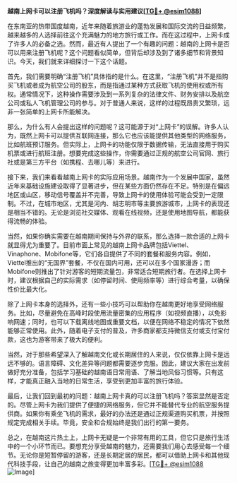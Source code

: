 **越南上网卡可以注册飞机吗？深度解读与实用建议[[TG💪+ @esim1088](https://t.me/s/esim1088)]**

在东南亚的热带国度越南，近年来随着旅游业的蓬勃发展和国际交流的日益频繁，越来越多的人选择前往这个充满魅力的地方旅行或工作。而在这过程中，上网卡成了许多人的必备之选。然而，最近有人提出了一个有趣的问题：越南的上网卡是否可以用来注册飞机呢？这个问题看似简单，但背后却涉及到了诸多细节和背景知识。今天，我们就来详细探讨一下这个话题。

首先，我们需要明确“注册飞机”具体指的是什么。在这里，“注册飞机”并不是指购买飞机或者成为航空公司的股东，而是指通过某种方式获取飞机的使用权或所有权。通常情况下，这种操作需要涉及到一系列复杂的法律文件、财务安排以及航空公司或私人飞机管理公司的参与。对于普通人来说，这样的过程既昂贵又繁琐，远非一张简单的上网卡所能解决。

那么，为什么有人会提出这样的问题呢？这可能源于对“上网卡”的误解。许多人认为，既然上网卡可以提供互联网连接，那么它也应该能提供其他类型的网络服务，比如航班预订服务。但实际上，上网卡的功能仅限于数据传输，无法直接用于购买机票或进行航班注册。想要完成这些操作，你需要通过正规的航空公司官网、旅行社或是第三方平台（如携程、去哪儿等）来进行。

接下来，我们来看看越南上网卡的实际应用场景。越南作为一个发展中国家，虽然近年来基础设施建设取得了显著进步，但在某些方面仍然存在不足。特别是在偏远地区或山区，移动信号覆盖并不完善，导致上网卡的使用体验可能会受到一定限制。不过，在城市地区，尤其是河内、胡志明市等主要旅游城市，上网卡的表现还是相当不错的。无论是浏览社交媒体、观看在线视频，还是使用地图导航，都能获得流畅的体验。

当然，如果你确实需要在越南期间保持与外界的联系，那么选择一款合适的上网卡就显得尤为重要了。目前市面上常见的越南上网卡品牌包括Viettel、Vinaphone、Mobifone等，它们各自提供了不同的套餐和服务内容。例如，Viettel推出的“无国界”套餐，不仅在国内可用，还可以在多个国家漫游；而Mobifone则推出了针对游客的短期流量包，非常适合短期旅行者。在选择上网卡时，建议根据自己的实际需求（如停留时间、使用频率等）进行综合考量，以确保性价比最大化。

除了上网卡本身的选择外，还有一些小技巧可以帮助你在越南更好地享受网络服务。比如，尽量避免在高峰时段使用流量密集的应用程序（如视频直播），以免影响网速；同时，也可以下载离线地图或重要文档，以便在网络不稳定的情况下依然能够正常使用。此外，随着电子支付的普及，许多商家都支持微信支付或支付宝付款，这也为游客带来了极大的便利。

当然，对于那些希望深入了解越南文化或长期居住的人来说，仅仅依靠上网卡是远远不够的。语言障碍、文化差异等问题都需要逐步克服。因此，建议大家在出发前做好充分准备，包括学习基础的越南语日常用语、了解当地风俗习惯等。只有这样，才能真正融入当地的日常生活，享受到更加丰富的旅行体验。

最后，让我们回到最初的问题：越南上网卡真的可以注册飞机吗？答案显然是否定的。尽管上网卡为我们提供了便捷的网络服务，但它并不能替代专业的航空服务提供商。如果你有乘坐飞机的需求，最好的办法还是通过正规渠道购买机票，并按照规定完成相关手续。毕竟，安全和合规始终是我们出行的第一要务。

总之，在越南这片热土上，上网卡无疑是一个非常有用的工具，但它只是旅行生活中的一个小环节而已。要想充分享受越南的魅力，还需要我们用心去感受每一个细节。无论你是短暂停留的游客，还是长期定居的居民，都可以借助上网卡和其他现代科技手段，让自己的越南之旅变得更加丰富多彩。[[TG💪+ @esim1088](https://t.me/s/esim1088) ![Image](https://i.postimg.cc/4NQfJmqS/Snipaste-2025-05-13-00-14-12.png)]